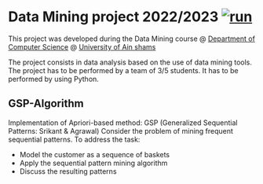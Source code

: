 
# Data Mining project 2022/2023 [![run](https://mybinder.org/badge_logo.svg)](https://mybinder.org/v2/gh/dmeoli/DataMiningUniPi/master)

This project was developed during the Data Mining course @ 
[Department of Computer Science](https://www.facebook.com/groups/3201028960212058) @ [University of Ain shams](https://www.asu.edu.eg/) 


The project consists in data analysis based on the use of data mining tools.
The project has to be performed by a team of 3/5 students. It has to be performed by
using Python.

##  GSP-Algorithm
Implementation of Apriori-based method: GSP (Generalized Sequential Patterns: Srikant &amp; Agrawal) 
Consider the problem of mining frequent sequential patterns. To address the task:
- Model the customer as a sequence of baskets
- Apply the sequential pattern mining algorithm
- Discuss the resulting patterns

